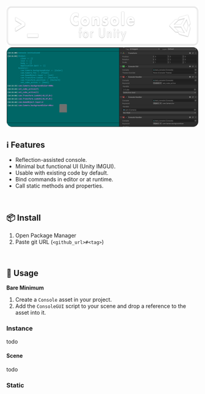 ![](/.github/banner.png?raw=true "")
![](/.github/gallery.png?raw=true "")


## ℹ️ Features

* Reflection-assisted console.
* Minimal but functional UI (Unity IMGUI).
* Usable with existing code by default.
* Bind commands in editor or at runtime.
* Call static methods and properties.

<br/>

## 📦 Install

1. Open Package Manager
2. Paste git URL (`<github_url>#<tag>`)


<br/>

## 🚀 Usage


**Bare Minimum**

1. Create a `Console` asset in your project.
2. Add the `ConsoleGUI` script to your scene and drop a reference to the asset into it.

### Instance

todo


#### Scene

todo


### Static


<br/>

## 